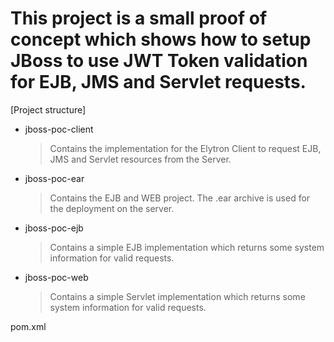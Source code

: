 # This project is a small proof of concept which shows how to setup JBoss to use JWT Token validation for EJB, JMS and Servlet requests.


[Project structure]

- jboss-poc-client
  > Contains the implementation for the Elytron Client to request EJB, JMS and Servlet resources from the Server.

- jboss-poc-ear
  > Contains the EJB and WEB project. The .ear archive is used for the deployment on the server.

- jboss-poc-ejb
  > Contains a simple EJB implementation which returns some system information for valid requests.

- jboss-poc-web
  > Contains a simple Servlet implementation which returns some system information for valid requests.

pom.xml

